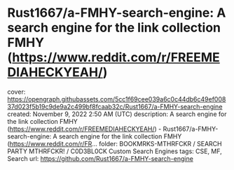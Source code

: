 # Rust1667/a-FMHY-search-engine: A search engine for the link collection FMHY (https://www.reddit.com/r/FREEMEDIAHECKYEAH/)

cover: https://opengraph.githubassets.com/5cc1f69cee039a6c0c44db6c49ef00837d023f5b19c9de9a2c499bf8fcaab32c/Rust1667/a-FMHY-search-engine
created: November 9, 2022 2:50 AM (UTC)
description: A search engine for the link collection FMHY (https://www.reddit.com/r/FREEMEDIAHECKYEAH/) - Rust1667/a-FMHY-search-engine: A search engine for the link collection FMHY (https://www.reddit.com/r/FR...
folder: BOOKMRKS-MTHRFCKR / SEARCH PARTY MTHRFCKR! / C0D3BL0CK Custom Search Engines
tags: CSE, MF, Search
url: https://github.com/Rust1667/a-FMHY-search-engine